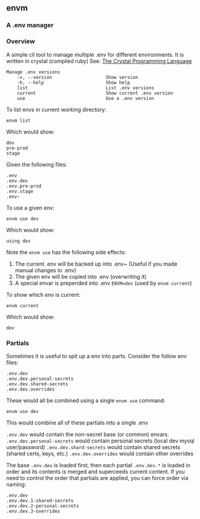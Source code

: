 ## envm

### A .env manager

### Overview

A simple cli tool to manage multiple .env for different environments. It is written in crystal (compiled ruby) See: [The Crystal Programming Language](https://crystal-lang.org/)

```
Manage .env versions
    -v, --version                    Show version
    -h, --help                       Show help
    list                             List .env versions
    current                          Show current .env version
    use                              Use a .env version
```

To list envs in current working directory:

```
envm list
```

Which would show:

```
dev
pre-prod
stage
```

Given the following files:

```
.env
.env.dev
.env.pre-prod
.env.stage
.env~
```

To use a given env:

```
envm use dev
```

Which would show:

```
using dev
```

Note the `envm use` has the following side effects:

1. The current .env will be backed up into .env~ (Useful if you made manual changes to .env)
2. The given env will be copied into .env (overwriting it)
3. A special envar is prepended into .env `ENVM=dev` (used by `envm current`)

To show which env is current:

```
envm current
```

Which would show:

```
dev
```

### Partials

Sometimes it is useful to spit up a env into parts. Consider the follow env files:

```
.env.dev
.env.dev.personal-secrets
.env.dev.shared-secrets
.env.dev.overrides
```

These would all be combined using a single `envm use` command:

```
envm use dev
```

This would combine all of these partials into a single .env

`.env.dev` would contain the non-secret base (or common) envars.
`.env.dev.personal-secrets` would contain personal secrets (local dev mysql user/password)
`.env.dev.shard-secrets` would contain shared secrets (shared certs, keys, etc.)
`.env.dev.overrides` would contain other overrides

The base `.env.dev` is loaded first, then each partial `.env.dev.*` is loaded in order and its contents is merged and superceeds current content. If you need to control the order that partials are applied, you can force order via naming:

```
.env.dev
.env.dev.1-shared-secrets
.env.dev.2-personal-secrets
.env.dev.3-overrides
```
